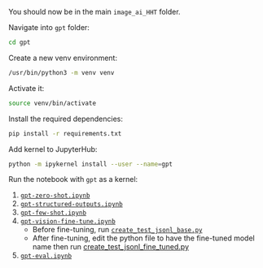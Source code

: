 You should now be in the main `image_ai_HHT` folder. 

Navigate into `gpt` folder:

```bash
cd gpt 
```

Create a new venv environment:
```bash
/usr/bin/python3 -m venv venv
```

Activate it:
```bash
source venv/bin/activate
```

Install the required dependencies:
```bash
pip install -r requirements.txt
```

Add kernel to JupyterHub:
```bash
python -m ipykernel install --user --name=gpt
```


Run the notebook with `gpt` as a kernel:

1. [`gpt-zero-shot.ipynb`](gpt-zero-shot.ipynb)
2. [`gpt-structured-outputs.ipynb`](gpt-structured-outputs.ipynb)
3. [`gpt-few-shot.ipynb`](gpt-few-shot.ipynb)
4. [`gpt-vision-fine-tune.ipynb`](gpt-vision-fine-tune.ipynb)
   - Before fine-tuning, run [`create_test_jsonl_base.py`](create_test_jsonl_base.py)
   - After fine-tuning, edit the python file to have the fine-tuned model name then run [create_test_jsonl_fine_tuned.py](`create_test_jsonl_fine_tuned.py`)
6. [`gpt-eval.ipynb`](gpt-eval.ipynb)

